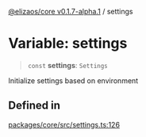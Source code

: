 [@elizaos/core v0.1.7-alpha.1](../index.md) / settings

# Variable: settings

> `const` **settings**: `Settings`

Initialize settings based on environment

## Defined in

[packages/core/src/settings.ts:126](https://github.com/elizaOS/eliza/blob/main/packages/core/src/settings.ts#L126)
